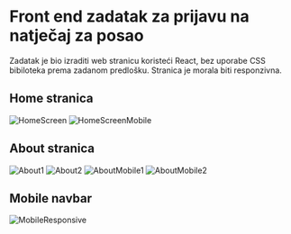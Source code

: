 # Front end zadatak za prijavu na natječaj za posao

Zadatak je bio izraditi web stranicu koristeći React, bez uporabe CSS bibiloteka prema zadanom predlošku.
Stranica je morala biti responzivna.

## Home stranica

![HomeScreen](screens/home.png)
![HomeScreenMobile](screens/mobile1.png)

## About stranica

![About1](screens/about1.png)
![About2](screens/about2.png)
![AboutMobile1](screens/mobile3.png)
![AboutMobile2](screens/mobile4.png)

## Mobile navbar

![MobileResponsive](screens/mobile2.png)
